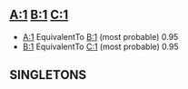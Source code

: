 ## [A:1](http://example.org/A/1) [B:1](http://example.org/B/1) [C:1](http://example.org/C/1)

- [A:1](http://example.org/A/1) EquivalentTo [B:1](http://example.org/B/1)	(most probable)	0.95
- [B:1](http://example.org/B/1) EquivalentTo [C:1](http://example.org/C/1)	(most probable)	0.95

## SINGLETONS


